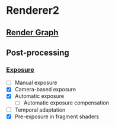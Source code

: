 # Renderer2

## [Render Graph](docs/render_graph.md)

## Post-processing

### [Exposure](docs/exposure.md)

- [ ] Manual exposure
- [x] Camera-based exposure
- [x] Automatic exposure
    - [ ] Automatic exposure compensation
- [ ] Temporal adaptation
- [x] Pre-exposure in fragment shaders

